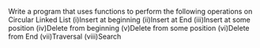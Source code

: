 Write a program that uses functions to perform the following operations on Circular Linked List (i)Insert at beginning (ii)Insert at End (iii)Insert at some position (iv)Delete from beginning (v)Delete from some position (vi)Delete from End (vii)Traversal (viii)Search
